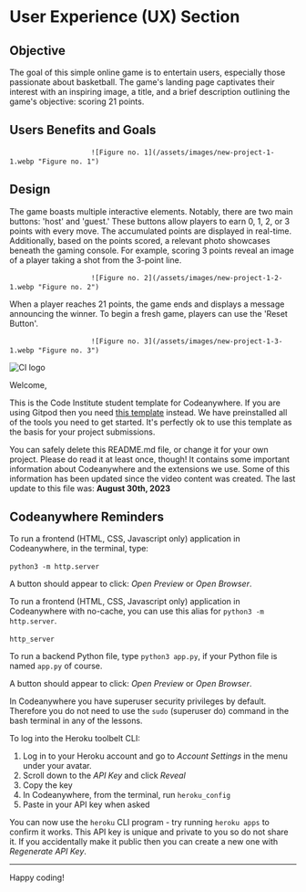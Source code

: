 # User Experience (UX) Section

## Objective

The goal of this simple online game is to entertain users, especially those passionate about basketball. The game's landing page captivates their interest with an inspiring image, a title, and a brief description outlining the game's objective: scoring 21 points.

## Users Benefits and Goals

						![Figure no. 1](/assets/images/new-project-1-1.webp "Figure no. 1")

## Design

The game boasts multiple interactive elements. Notably, there are two main buttons: 'host' and 'guest.' These buttons allow players to earn 0, 1, 2, or 3 points with every move. The accumulated points are displayed in real-time. Additionally, based on the points scored, a relevant photo showcases beneath the gaming console. For example, scoring 3 points reveal an image of a player taking a shot from the 3-point line.

						![Figure no. 2](/assets/images/new-project-1-2-1.webp "Figure no. 2")   

When a player reaches 21 points, the game ends and displays a message announcing the winner. To begin a fresh game, players can use the 'Reset Button'.

						![Figure no. 3](/assets/images/new-project-1-3-1.webp "Figure no. 3")


























![CI logo](https://codeinstitute.s3.amazonaws.com/fullstack/ci_logo_small.png)

Welcome,

This is the Code Institute student template for Codeanywhere. If you are using Gitpod then you need [this template](https://github.com/Code-Institute-Org/gitpod-full-template) instead.  We have preinstalled all of the tools you need to get started. It's perfectly ok to use this template as the basis for your project submissions.

You can safely delete this README.md file, or change it for your own project. Please do read it at least once, though! It contains some important information about Codeanywhere and the extensions we use. Some of this information has been updated since the video content was created. The last update to this file was: **August 30th, 2023**

## Codeanywhere Reminders

To run a frontend (HTML, CSS, Javascript only) application in Codeanywhere, in the terminal, type:

`python3 -m http.server`

A button should appear to click: _Open Preview_ or _Open Browser_.

To run a frontend (HTML, CSS, Javascript only) application in Codeanywhere with no-cache, you can use this alias for `python3 -m http.server`.

`http_server`

To run a backend Python file, type `python3 app.py`, if your Python file is named `app.py` of course.

A button should appear to click: _Open Preview_ or _Open Browser_.

In Codeanywhere you have superuser security privileges by default. Therefore you do not need to use the `sudo` (superuser do) command in the bash terminal in any of the lessons.

To log into the Heroku toolbelt CLI:

1. Log in to your Heroku account and go to _Account Settings_ in the menu under your avatar.
2. Scroll down to the _API Key_ and click _Reveal_
3. Copy the key
4. In Codeanywhere, from the terminal, run `heroku_config`
5. Paste in your API key when asked

You can now use the `heroku` CLI program - try running `heroku apps` to confirm it works. This API key is unique and private to you so do not share it. If you accidentally make it public then you can create a new one with _Regenerate API Key_.

---

Happy coding!
